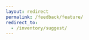 ```yaml
---
layout: redirect
permalink: /feedback/feature/
redirect_to:
  - /inventory/suggest/
---
```


<!-- Redirecting to /inventory/suggest/ -->
